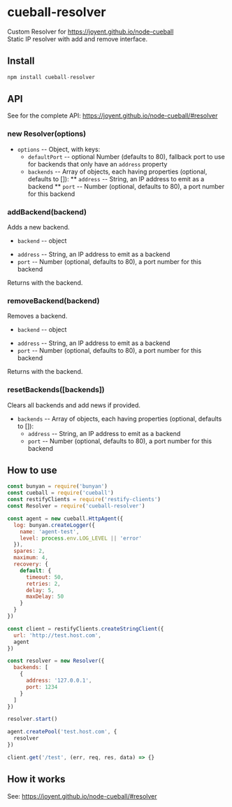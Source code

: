 # cueball-resolver

Custom Resolver for https://joyent.github.io/node-cueball  
Static IP resolver with add and remove interface.  

## Install

```js
npm install cueball-resolver
```

## API

See for the complete API: https://joyent.github.io/node-cueball/#resolver

### new Resolver(options)

- `options` -- Object, with keys:
  * `defaultPort` -- optional Number (defaults to 80), fallback port to use for backends
    that only have an `address` property
  * `backends` -- Array of objects, each having properties (optional, defaults to []):
    ** `address` -- String, an IP address to emit as a backend
    ** `port` -- Number (optional, defaults to 80), a port number
        for this backend

### addBackend(backend)

Adds a new backend.

-  `backend` -- object
  * `address` -- String, an IP address to emit as a backend
  * `port` -- Number (optional, defaults to 80), a port number
      for this backend

Returns with the backend.

### removeBackend(backend)

Removes a backend.

-  `backend` -- object
  * `address` -- String, an IP address to emit as a backend
  * `port` -- Number (optional, defaults to 80), a port number
      for this backend

Returns with the backend.

### resetBackends([backends])

Clears all backends and add news if provided.

- `backends` -- Array of objects, each having properties (optional, defaults to []):
  * `address` -- String, an IP address to emit as a backend
  * `port` -- Number (optional, defaults to 80), a port number
      for this backend

## How to use

```js
const bunyan = require('bunyan')
const cueball = require('cueball')
const restifyClients = require('restify-clients')
const Resolver = require('cueball-resolver')

const agent = new cueball.HttpAgent({
  log: bunyan.createLogger({
    name: 'agent-test',
    level: process.env.LOG_LEVEL || 'error'
  }),
  spares: 2,
  maximum: 4,
  recovery: {
    default: {
      timeout: 50,
      retries: 2,
      delay: 5,
      maxDelay: 50
    }
  }
})

const client = restifyClients.createStringClient({
  url: 'http://test.host.com',
  agent
})

const resolver = new Resolver({
  backends: [
    {
      address: '127.0.0.1',
      port: 1234
    }
  ]
})

resolver.start()

agent.createPool('test.host.com', {
  resolver
})

client.get('/test', (err, req, res, data) => {}
```

## How it works

See: https://joyent.github.io/node-cueball/#resolver